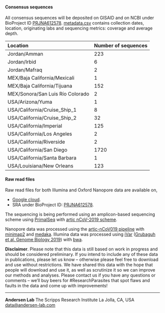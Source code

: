 #### Consensus sequences

All consensus sequences will be deposited on GISAID and on NCBI under BioProject ID [PRJNA612578](https://www.ncbi.nlm.nih.gov/bioproject/612578).
[metadata.csv](./metadata.csv) contains collection dates, location, originating labs and sequencing metrics: coverage and average depth.

| Location                                     | Number of sequences  |
|:---- |:-----|
|Jordan/Amman                     |  223 |
|Jordan/Irbid                     |    6 |
|Jordan/Mafraq                    |    2 |
|MEX/Baja California/Mexicali     |    1 |
|MEX/Baja California/Tijuana      |  152 |
|MEX/Sonora/San Luis Río Colorado |    2 |
|USA/Arizona/Yuma                 |    1 |
|USA/California/Cruise_Ship_1     |    8 |
|USA/California/Cruise_Ship_2     |   32 |
|USA/California/Imperial          |  125 |
|USA/California/Los Angeles       |    2 |
|USA/California/Riverside         |    2 |
|USA/California/San Diego         | 1720 |
|USA/California/Santa Barbara     |    1 |
|USA/Louisiana/New Orleans        |  123 |

#### Raw read files

Raw read files for both Illumina and Oxford Nanopore data are available on,

* [Google cloud](https://console.cloud.google.com/storage/browser/andersen-lab_hcov-19-genomics).
* SRA under BioProject ID: [PRJNA612578](https://www.ncbi.nlm.nih.gov/bioproject/612578).

The sequencing is being performed using an amplicon-based sequencing scheme using [PrimalSeq](https://www.nature.com/articles/nprot.2017.066) with [artic nCoV-2019 scheme](https://github.com/artic-network/artic-ncov2019/tree/master/primer_schemes/nCoV-2019).

Nanopore data was processed using the [artic-nCoV019 pipeline](https://github.com/artic-network/artic-ncov2019) with [minimap2](https://github.com/lh3/minimap2) and [medaka](https://github.com/nanoporetech/medaka).
Illumina data was processed using [iVar](https://github.com/andersen-lab/ivar) ([Grubaguh et al. Genome Biology 2019](https://genomebiology.biomedcentral.com/articles/10.1186/s13059-018-1618-7)) with [bwa](https://github.com/lh3/bwa).

**Disclaimer**. Please note that this data is still based on work in progress and should be considered preliminary. If you intend to include any of these data in publications, please let us know – otherwise please feel free to download and use without restrictions. We have shared this data with the hope that people will download and use it, as well as scrutinize it so we can improve our methods and analyses. Please contact us if you have any questions or comments – we’ll buy beers for #ResearchParasites that spot flaws and faults in the data and come up with improvements!

---
**Andersen Lab**
The Scripps Research Institute
La Jolla, CA, USA
[data@andersen-lab.com](mailto:data@andersen-lab.com)
